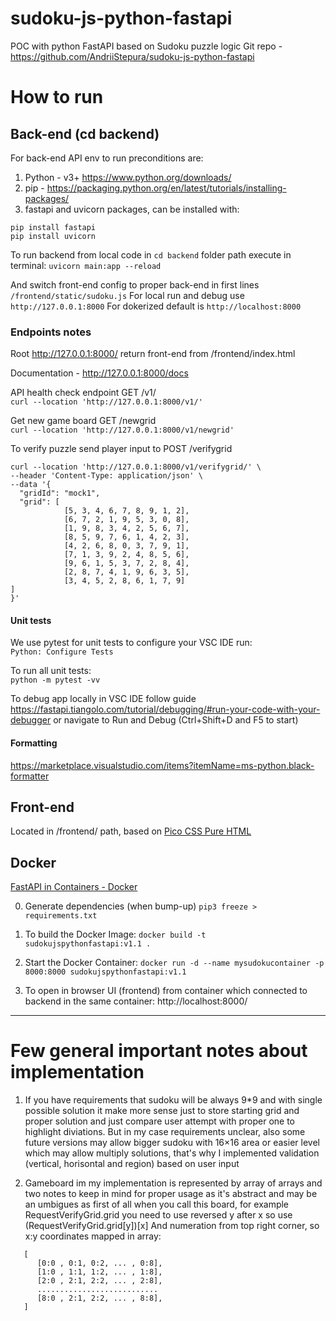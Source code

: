# sudoku-js-python-fastapi

POC with python FastAPI based on Sudoku puzzle logic
Git repo - https://github.com/AndriiStepura/sudoku-js-python-fastapi

# How to run

## Back-end (cd backend)

For back-end API env to run preconditions are:

1. Python - v3+ https://www.python.org/downloads/
2. pip - https://packaging.python.org/en/latest/tutorials/installing-packages/
3. fastapi and uvicorn packages, can be installed with:

```
pip install fastapi
pip install uvicorn
```

To run backend from local code in `cd backend` folder path execute in terminal:
`uvicorn main:app --reload`

And switch front-end config to proper back-end in first lines `/frontend/static/sudoku.js`
For local run and debug use `http://127.0.0.1:8000`
For dokerized default is `http://localhost:8000`

### Endpoints notes

Root http://127.0.0.1:8000/ return front-end from /frontend/index.html

Documentation - http://127.0.0.1:8000/docs

API health check endpoint GET /v1/  
`curl --location 'http://127.0.0.1:8000/v1/'`

Get new game board GET /newgrid  
`curl --location 'http://127.0.0.1:8000/v1/newgrid'`

To verify puzzle send player input to POST /verifygrid  
```
curl --location 'http://127.0.0.1:8000/v1/verifygrid/' \
--header 'Content-Type: application/json' \
--data '{
  "gridId": "mock1",
  "grid": [
            [5, 3, 4, 6, 7, 8, 9, 1, 2],
            [6, 7, 2, 1, 9, 5, 3, 0, 8],
            [1, 9, 8, 3, 4, 2, 5, 6, 7],
            [8, 5, 9, 7, 6, 1, 4, 2, 3],
            [4, 2, 6, 8, 0, 3, 7, 9, 1],
            [7, 1, 3, 9, 2, 4, 8, 5, 6],
            [9, 6, 1, 5, 3, 7, 2, 8, 4],
            [2, 8, 7, 4, 1, 9, 6, 3, 5],
            [3, 4, 5, 2, 8, 6, 1, 7, 9]
]
}'
```

#### Unit tests

We use pytest for unit tests to configure your VSC IDE run:  
`Python: Configure Tests`

To run all unit tests:  
`python -m pytest -vv`

To debug app locally in VSC IDE follow guide  
https://fastapi.tiangolo.com/tutorial/debugging/#run-your-code-with-your-debugger
or navigate to Run and Debug (Ctrl+Shift+D and F5 to start)

#### Formatting

https://marketplace.visualstudio.com/items?itemName=ms-python.black-formatter

## Front-end

Located in /frontend/ path, based on [Pico CSS Pure HTML](https://picocss.com/examples)

## Docker

[FastAPI in Containers - Docker](https://fastapi.tiangolo.com/deployment/docker/)  

0. Generate dependencies (when bump-up) 
`pip3 freeze > requirements.txt`

1.  To build the Docker Image:
    `docker build -t sudokujspythonfastapi:v1.1 .`

2.  Start the Docker Container:
    `docker run -d --name mysudokucontainer -p 8000:8000 sudokujspythonfastapi:v1.1`

3.  To open in browser UI (frontend) from container which connected to backend in the same container:
    http://localhost:8000/


<hr>


# Few general important notes about implementation

1. If you have requirements that sudoku will be always 9\*9 and with single possible solution it make more sense just to store starting grid and proper solution and just compare user attempt with proper one to highlight diviations.
   But in my case requirements unclear, also some future versions may allow bigger sudoku with 16×16 area or easier level which may allow multiply solutions, that's why I implemented validation (vertical, horisontal and region) based on user input

2. Gameboard im my implementation is represented by array of arrays and two notes to keep in mind for proper usage as it's abstract and may be an umbigues
   as first of all when you call this board, for example RequestVerifyGrid.grid you need to use reversed y after x so use (RequestVerifyGrid.grid[y])[x]
   And numeration from top right corner, so x:y coordinates mapped in array:
```   
   [
      [0:0 , 0:1, 0:2, ... , 0:8],
      [1:0 , 1:1, 1:2, ... , 1:8],
      [2:0 , 2:1, 2:2, ... , 2:8],
      ...........................
      [8:0 , 2:1, 2:2, ... , 8:8],
   ]
```   